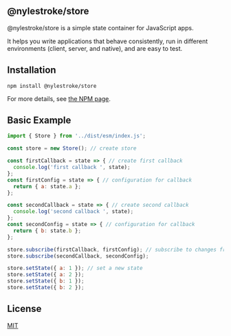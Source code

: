## @nylestroke/store

@nylestroke/store is a simple state container for JavaScript apps.

It helps you write applications that behave consistently, run in different environments (client, server, and native), and are easy to test.

## Installation

```
npm install @nylestroke/store
```

For more details, see [the NPM page](https://npmjs.com/package/@nylestroke/store).

## Basic Example

```js
import { Store } from '../dist/esm/index.js';

const store = new Store(); // create store

const firstCallback = state => { // create first callback
  console.log('first callback ', state);
};
const firstConfig = state => { // configuration for callback
  return { a: state.a };
};

const secondCallback = state => { // create second callback
  console.log('second callback ', state);
};
const secondConfig = state => { // configuration for callback
  return { b: state.b };
};

store.subscribe(firstCallback, firstConfig); // subscribe to changes from callback
store.subscribe(secondCallback, secondConfig);

store.setState({ a: 1 }); // set a new state
store.setState({ a: 2 });
store.setState({ b: 1 });
store.setState({ b: 2 });
```

## License

[MIT](https://github.com/nylestroke/store/blob/master/LICENSE)
